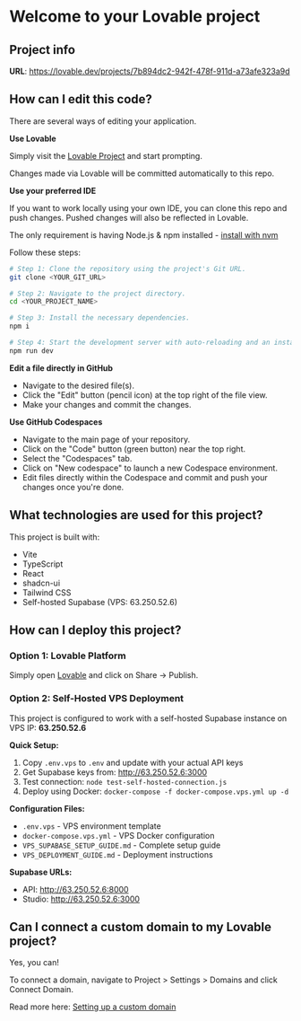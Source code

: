 # Welcome to your Lovable project

## Project info

**URL**: https://lovable.dev/projects/7b894dc2-942f-478f-911d-a73afe323a9d

## How can I edit this code?

There are several ways of editing your application.

**Use Lovable**

Simply visit the [Lovable Project](https://lovable.dev/projects/7b894dc2-942f-478f-911d-a73afe323a9d) and start prompting.

Changes made via Lovable will be committed automatically to this repo.

**Use your preferred IDE**

If you want to work locally using your own IDE, you can clone this repo and push changes. Pushed changes will also be reflected in Lovable.

The only requirement is having Node.js & npm installed - [install with nvm](https://github.com/nvm-sh/nvm#installing-and-updating)

Follow these steps:

```sh
# Step 1: Clone the repository using the project's Git URL.
git clone <YOUR_GIT_URL>

# Step 2: Navigate to the project directory.
cd <YOUR_PROJECT_NAME>

# Step 3: Install the necessary dependencies.
npm i

# Step 4: Start the development server with auto-reloading and an instant preview.
npm run dev
```

**Edit a file directly in GitHub**

- Navigate to the desired file(s).
- Click the "Edit" button (pencil icon) at the top right of the file view.
- Make your changes and commit the changes.

**Use GitHub Codespaces**

- Navigate to the main page of your repository.
- Click on the "Code" button (green button) near the top right.
- Select the "Codespaces" tab.
- Click on "New codespace" to launch a new Codespace environment.
- Edit files directly within the Codespace and commit and push your changes once you're done.

## What technologies are used for this project?

This project is built with:

- Vite
- TypeScript
- React
- shadcn-ui
- Tailwind CSS
- Self-hosted Supabase (VPS: 63.250.52.6)

## How can I deploy this project?

### Option 1: Lovable Platform
Simply open [Lovable](https://lovable.dev/projects/7b894dc2-942f-478f-911d-a73afe323a9d) and click on Share -> Publish.

### Option 2: Self-Hosted VPS Deployment
This project is configured to work with a self-hosted Supabase instance on VPS IP: **63.250.52.6**

**Quick Setup:**
1. Copy `.env.vps` to `.env` and update with your actual API keys
2. Get Supabase keys from: http://63.250.52.6:3000
3. Test connection: `node test-self-hosted-connection.js`
4. Deploy using Docker: `docker-compose -f docker-compose.vps.yml up -d`

**Configuration Files:**
- `.env.vps` - VPS environment template
- `docker-compose.vps.yml` - VPS Docker configuration
- `VPS_SUPABASE_SETUP_GUIDE.md` - Complete setup guide
- `VPS_DEPLOYMENT_GUIDE.md` - Deployment instructions

**Supabase URLs:**
- API: http://63.250.52.6:8000
- Studio: http://63.250.52.6:3000

## Can I connect a custom domain to my Lovable project?

Yes, you can!

To connect a domain, navigate to Project > Settings > Domains and click Connect Domain.

Read more here: [Setting up a custom domain](https://docs.lovable.dev/tips-tricks/custom-domain#step-by-step-guide)
